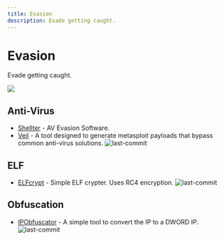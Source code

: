 ```yaml
---
title: Evasion
description: Evade getting caught. 
---
```


# Evasion

Evade getting caught.

![](https://img.shields.io/badge/Tools%20%26%20Resources%20Available-3-757575?style=for-the-badge)

## Anti-Virus

* [Shellter](https://www.shellterproject.com/) - AV Evasion Software.
* [Veil](https://github.com/Veil-Framework/Veil) - A tool designed to generate metasploit payloads that bypass common anti-virus solutions. ![last-commit](https://img.shields.io/github/last-commit/Veil-Framework/Veil?style=flat)

## ELF

* [ELFcrypt](https://github.com/droberson/ELFcrypt) - Simple ELF crypter. Uses RC4 encryption. ![last-commit](https://img.shields.io/github/last-commit/droberson/ELFcrypt?style=flat)

## Obfuscation

* [IPObfuscator](https://github.com/OsandaMalith/IPObfuscator) - A simple tool to convert the IP to a DWORD IP. ![last-commit](https://img.shields.io/github/last-commit/OsandaMalith/IPObfuscator?style=flat)
